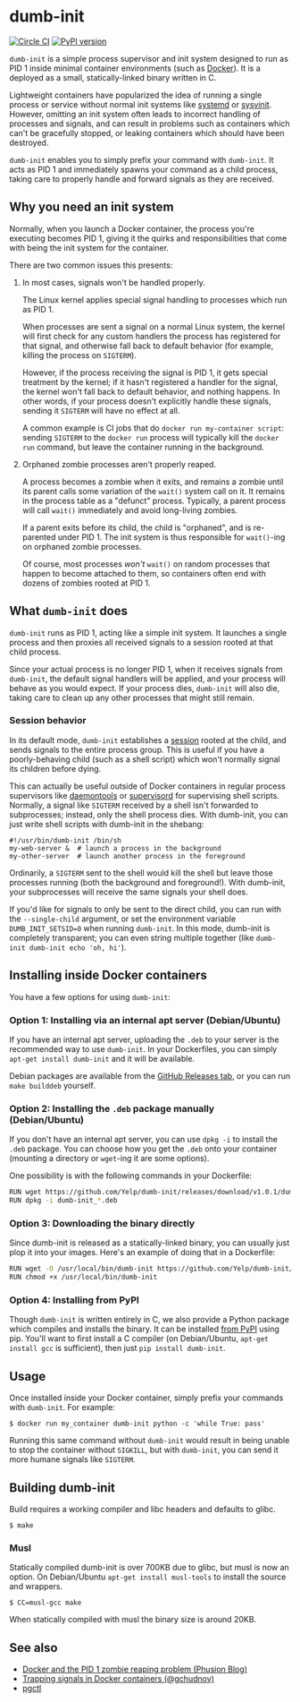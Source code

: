 dumb-init
========

[![Circle CI](https://circleci.com/gh/Yelp/dumb-init.svg?style=svg)](https://circleci.com/gh/Yelp/dumb-init)
[![PyPI version](https://badge.fury.io/py/dumb-init.svg)](https://pypi.python.org/pypi/dumb-init)


`dumb-init` is a simple process supervisor and init system designed to run as
PID 1 inside minimal container environments (such as [Docker][docker]). It is a
deployed as a small, statically-linked binary written in C.

Lightweight containers have popularized the idea of running a single process or
service without normal init systems like [systemd][systemd] or
[sysvinit][sysvinit]. However, omitting an init system often leads to incorrect
handling of processes and signals, and can result in problems such as
containers which can't be gracefully stopped, or leaking containers which
should have been destroyed.

`dumb-init` enables you to simply prefix your command with `dumb-init`. It acts
as PID 1 and immediately spawns your command as a child process, taking care to
properly handle and forward signals as they are received.


## Why you need an init system

Normally, when you launch a Docker container, the process you're executing
becomes PID 1, giving it the quirks and responsibilities that come with being
the init system for the container.

There are two common issues this presents:

1. In most cases, signals won't be handled properly.

   The Linux kernel applies special signal handling to processes which run as
   PID 1.

   When processes are sent a signal on a normal Linux system, the kernel will
   first check for any custom handlers the process has registered for that
   signal, and otherwise fall back to default behavior (for example, killing
   the process on `SIGTERM`).

   However, if the process receiving the signal is PID 1, it gets special
   treatment by the kernel; if it hasn't registered a handler for the signal,
   the kernel won't fall back to default behavior, and nothing happens. In
   other words, if your process doesn't explicitly handle these signals,
   sending it `SIGTERM` will have no effect at all.

   A common example is CI jobs that do `docker run my-container script`: sending
   `SIGTERM` to the `docker run` process will typically kill the `docker run` command,
   but leave the container running in the background.

2. Orphaned zombie processes aren't properly reaped.

   A process becomes a zombie when it exits, and remains a zombie until its
   parent calls some variation of the `wait()` system call on it. It remains in
   the process table as a "defunct" process. Typically, a parent process will
   call `wait()` immediately and avoid long-living zombies.

   If a parent exits before its child, the child is "orphaned", and is
   re-parented under PID 1. The init system is thus responsible for
   `wait()`-ing on orphaned zombie processes.

   Of course, most processes *won't* `wait()` on random processes that happen
   to become attached to them, so containers often end with dozens of zombies
   rooted at PID 1.


## What `dumb-init` does

`dumb-init` runs as PID 1, acting like a simple init system. It launches a
single process and then proxies all received signals to a session rooted at
that child process.

Since your actual process is no longer PID 1, when it receives signals from
`dumb-init`, the default signal handlers will be applied, and your process will
behave as you would expect. If your process dies, `dumb-init` will also die,
taking care to clean up any other processes that might still remain.


### Session behavior

In its default mode, `dumb-init` establishes a
[session](http://man7.org/linux/man-pages/man2/setsid.2.html) rooted at the
child, and sends signals to the entire process group. This is useful if you
have a poorly-behaving child (such as a shell script) which won't normally
signal its children before dying.

This can actually be useful outside of Docker containers in regular process
supervisors like [daemontools][daemontools] or [supervisord][supervisord] for
supervising shell scripts. Normally, a signal like `SIGTERM` received by a
shell isn't forwarded to subprocesses; instead, only the shell process dies.
With dumb-init, you can just write shell scripts with dumb-init in the shebang:

    #!/usr/bin/dumb-init /bin/sh
    my-web-server &  # launch a process in the background
    my-other-server  # launch another process in the foreground

Ordinarily, a `SIGTERM` sent to the shell would kill the shell but leave those
processes running (both the background and foreground!).  With dumb-init, your
subprocesses will receive the same signals your shell does.

If you'd like for signals to only be sent to the direct child, you can run with
the `--single-child` argument, or set the environment variable
`DUMB_INIT_SETSID=0` when running `dumb-init`. In this mode, dumb-init is
completely transparent; you can even string multiple together (like `dumb-init
dumb-init echo 'oh, hi'`).


## Installing inside Docker containers

You have a few options for using `dumb-init`:


### Option 1: Installing via an internal apt server (Debian/Ubuntu)

If you have an internal apt server, uploading the `.deb` to your server is the
recommended way to use `dumb-init`. In your Dockerfiles, you can simply
`apt-get install dumb-init` and it will be available.

Debian packages are available from the [GitHub Releases tab][gh-releases], or
you can run `make builddeb` yourself.


### Option 2: Installing the `.deb` package manually (Debian/Ubuntu)

If you don't have an internal apt server, you can use `dpkg -i` to install the
`.deb` package. You can choose how you get the `.deb` onto your container
(mounting a directory or `wget`-ing it are some options).

One possibility is with the following commands in your Dockerfile:

```bash
RUN wget https://github.com/Yelp/dumb-init/releases/download/v1.0.1/dumb-init_1.0.1_amd64.deb
RUN dpkg -i dumb-init_*.deb
```


### Option 3: Downloading the binary directly

Since dumb-init is released as a statically-linked binary, you can usually just
plop it into your images. Here's an example of doing that in a Dockerfile:

```bash
RUN wget -O /usr/local/bin/dumb-init https://github.com/Yelp/dumb-init/releases/download/v1.0.1/dumb-init_1.0.1_amd64
RUN chmod +x /usr/local/bin/dumb-init
```


### Option 4: Installing from PyPI

Though `dumb-init` is written entirely in C, we also provide a Python package
which compiles and installs the binary. It can be installed [from
PyPI](https://pypi.python.org/pypi/dumb-init) using pip. You'll want to first
install a C compiler (on Debian/Ubuntu, `apt-get install gcc` is sufficient),
then just `pip install dumb-init`.


## Usage

Once installed inside your Docker container, simply prefix your commands with
`dumb-init`. For example:

    $ docker run my_container dumb-init python -c 'while True: pass'

Running this same command without `dumb-init` would result in being unable to
stop the container without `SIGKILL`, but with `dumb-init`, you can send it
more humane signals like `SIGTERM`.

## Building dumb-init

Build requires a working compiler and libc headers and defaults to glibc.

    $ make

### Musl

Statically compiled dumb-init is over 700KB due to glibc, but musl is
now an option. On Debian/Ubuntu `apt-get install musl-tools` to
install the source and wrappers.

    $ CC=musl-gcc make

When statically compiled with musl the binary size is around 20KB.

## See also

* [Docker and the PID 1 zombie reaping problem (Phusion Blog)](https://blog.phusion.nl/2015/01/20/docker-and-the-pid-1-zombie-reaping-problem/)
* [Trapping signals in Docker containers (@gchudnov)](https://medium.com/@gchudnov/trapping-signals-in-docker-containers-7a57fdda7d86)
* [pgctl](https://github.com/Yelp/pgctl)


[daemontools]: http://cr.yp.to/daemontools.html
[supervisord]: http://supervisord.org/
[gh-releases]: https://github.com/Yelp/dumb-init/releases
[systemd]: https://wiki.freedesktop.org/www/Software/systemd/
[sysvinit]: https://wiki.archlinux.org/index.php/SysVinit
[docker]: https://www.docker.com/
